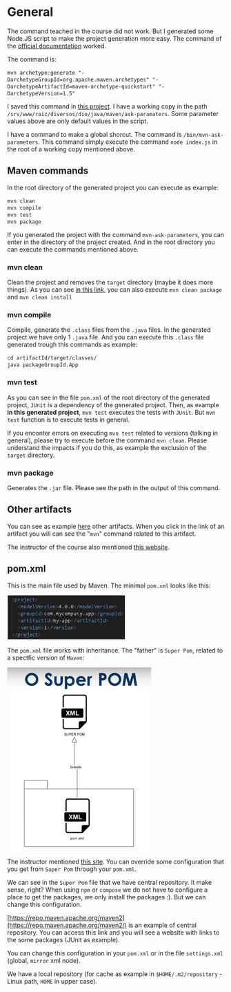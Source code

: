 # General

The command teached in the course did not work. But I generated some Node.JS script to make the project generation more easy. The command of the [official documentation](https://maven.apache.org/archetypes/maven-archetype-quickstart/) worked.

The command is:

```
mvn archetype:generate "-DarchetypeGroupId=org.apache.maven.archetypes" "-DarchetypeArtifactId=maven-archetype-quickstart" "-DarchetypeVersion=1.5"
```

I saved this command in [this project](https://github.com/andreterceiro/dio-maven-helper-mvn). I have a working copy in the path `/srv/www/raiz/diversos/dio/java/maven/ask-paramaters`. Some parameter values above are only default values in the script.

I have a command to make a global shorcut. The command is `/bin/mvn-ask-parameters`. This command simply execute the command `node index.js` in the root of a working copy mentioned above.


## Maven commands

In the root directory of the generated project you can execute as example:

```
mvn clean
mvn compile
mvn test
mvn package
```

If you generated the project with the command `mvn-ask-parameters`, you can enter in the directory of the project created. And in the root directory you can execute the commands mentioned above.


### mvn clean

Clean the project and removes the `target` directory (maybe it does more things). As you can see [in this link](https://www.dio.me/articles/mvn-clean-install-and-mvn-clean-package-qual-a-diferenca), you can also execute `mvn clean package` and `mvn clean install`


### mvn compile

Compile, generate the `.class` files from the `.java` files. In the generated project we have only 1 `.java` file. And you can execute this `.class` file generated trough this commands as example:

```
cd artifactId/target/classes/
java packageGroupId.App
```


### mvn test

As you can see in the file `pom.xml` of the root directory of the generated project, `JUnit` is a dependency of the generated project. Then, as example **in this generated project**, `mvn test` executes the tests with `JUnit`. But `mvn test` function is to execute tests in general.

If you enconter errors on executing `mvn test` related to versions (talking in general), please try to execute before the command `mvn clean`. Please understand the impacts if you do this, as example the exclusion of the `target` directory.


### mvn package

Generates the `.jar` file. Please see the path in the output of this command.


## Other artifacts

You can see as example [here](https://maven.apache.org/archetypes/index.html) other artifacts. When you click in the link of an artifact you will can see the "`mvn`" command related to this artifact.

The instructor of the course also mentioned [this website](https://mvnrepository.com/).


## pom.xml

This is the main file used by Maven. The minimal `pom.xml` looks like this:

![images/basic-pom-xml.png](images/basic-pom-xml.png)

The `pom.xml` file works with inheritance. The "father" is `Super Pom`, related to a spectfic version of `Maven`:

![images/pom-xml-inheritance.png](images/pom-xml-inheritance.png)

The instructor mentioned [this site](https://maven.apache.org/ref/3.0.4/maven-model-builder/super-pom.html). You can override some configuration that you get from `Super Pom` through your `pom.xml`.

We can see in the `Super Pom` file that we have central repository. It make sense, right? When using `npm` or `compose` we do not have to configure a place to get the packages, we only install the packages :). But we can change this configuration.

[https://repo.maven.apache.org/maven2](https://repo.maven.apache.org/maven2/) is an example of central repository. You can access this link and you will see a website with links to the some packages (JUnit as example).

You can change this configuration in your `pom.xml` or in the file `settings.xml` (global, `mirror` xml node).

We have a local repository (for cache as example in `$HOME/.m2/repository` - Linux path, `HOME` in upper case).